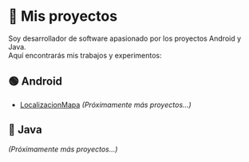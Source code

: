# 📂 Mis proyectos
Soy desarrollador de software apasionado por los proyectos Android y Java.  
Aquí encontrarás mis trabajos y experimentos:

## 🟢 Android
- [LocalizacionMapa](https://github.com/JorgeBenitezA/LocalizacionMapa)
*(Próximamente más proyectos...)*


## 🔵 Java
*(Próximamente más proyectos...)*
